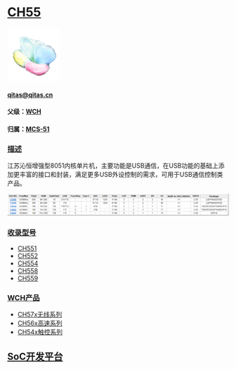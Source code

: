 ﻿# [CH55](https://github.com/sochub/CH55)

[![sites](SoC/SoC.png)](http://www.qitas.cn) 
####  qitas@qitas.cn
#### 父级：[WCH](https://github.com/sochub/WCH) 
#### 归属：[MCS-51](https://github.com/sochub/MCS-51)

### [描述](https://github.com/sochub/CH55/wiki) 

江苏沁恒增强型8051内核单片机，主要功能是USB通信，在USB功能的基础上添加更丰富的接口和封装，满足更多USB外设控制的需求，可用于USB通信控制类产品。

[![sites](SoC/CH55.png)](http://www.wch.cn/products/category/5.html) 


### [收录型号](https://github.com/sochub/CH55)

- [CH551](https://github.com/sochub/CH551) 
- [CH552](https://github.com/sochub/CH552) 
- [CH554](https://github.com/sochub/CH554) 
- [CH558](https://github.com/sochub/CH558) 
- [CH559](https://github.com/sochub/CH559) 

### [WCH产品](https://github.com/sochub/WCH)

- [CH57x无线系列](https://github.com/sochub/CH57)
- [CH56x高速系列](https://github.com/sochub/CH56)
- [CH54x触控系列](https://github.com/sochub/CH54)

##  [SoC开发平台](http://www.qitas.cn)  

